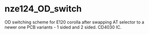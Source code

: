 # nze124_OD_switch
OD switching scheme for E120 corolla after swapping AT selector to a newer one
PCB variants - 1 sided and 2 sided. CD4030 IC.

